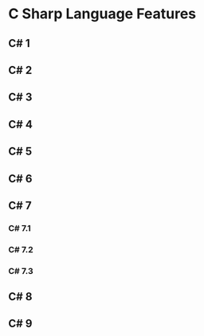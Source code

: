 # C Sharp Language Features

## C# 1

## C# 2

## C# 3

## C# 4

## C# 5

## C# 6

## C# 7

### C# 7.1

### C# 7.2

### C# 7.3

## C# 8

## C# 9
